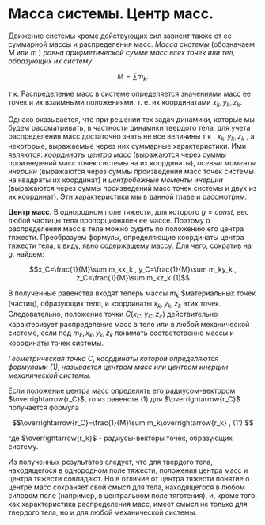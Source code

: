 # Масса системы. Центр масс.
Движение системы кроме действующих сил зависит также от ее суммарной массы и распределения масс. _Масса системы_ (обозначаем­ $M$ или $m$ ) _равна арифметической сумме масс всех точек или тел, образующих их систему_: 

$$M=\sum m_k.$$

т к. Распределение масс в системе определяется значениями масс ее точек и их взаимными положениями, т. е. их координатами $x_k , y_k, z_k$.

Однако оказывается, что при решении тех задач динами­ки, которые мы будем рассматривать, в частности динамики твердого тела, для учета распределения масс достаточно знать не все ве­личины т к , $x_k , y_k, z_k$ , а некоторые, выражаемые через них суммар­ные характеристики. Ими являются: _координаты центра масс_ (выражаются через суммы произведений масс точек системы на их координаты), _осевые моменты инерции_ (выражаются через суммы произведений масс точек системы на квадраты их координат) и _центробежные моменты инерции_ (выражаются через суммы произ­ведений масс точек системы и двух из их координат). Эти характери­стики мы в данной главе и рассмотрим.

**Центр масс.** В однородном поле тяжести, для которого $g=const$, вес любой частицы тела пропорционален ее массе. Поэто­му о распределении масс в теле можно судить по положению его центра тяжести. Преобразуем формулы, определяющие координаты центра тяжести тела, к виду, явно содержащему массу. Для чего, сократив на $g$, найдем: 

$$x_C=\frac{1}{M}\sum m_kx_k ,  y_C=\frac{1}{M}\sum m_ky_k ,  z_C=\frac{1}{M}\sum m_kz_k    (1)$$

В полученные равенства входят теперь массы $m_k$ $материальных точек (частиц), образующих тело, и координаты $x_k , y_k, z_k$ этих точек. Следовательно, положение точки $C(x_C, y_C, z_c)$ действительно характеризует распределение масс в теле или в любой механической системе, если под $m_k,x_k,y_k,z_k$ понимать соответственно массы и координаты точек системы.

_Геометрическая точка_ $С$, _координаты которой определяются формулами (1), называется центром масс или центром инерции механической системы._

Если положение центра масс определять его радиусом-вектором $\overrightarrow{r_C}$, то из равенств (1) для $\overrightarrow{r_C}$ получается формула

$$\overrightarrow{r_C}=\frac{1}{M}\sum m_k\overrightarrow{r_k} ,  (1') $$

где $\overrightarrow{r_k}$ - радиусы-векторы точек, образующих систему.

Из полученных результатов следует, что для твердого тела, находящегося в однородном поле тяжести, положения центра масс и центра тяжести совпадают. Но в отличие от центра тяжести понятие о центре масс сохраняет свой смысл для тела, находящегося в любом силовом поле (например, в центральном поле тяготения), и, кроме того, как характеристика распределения масс, имеет смысл не только для твердого тела, но и для любой механической системы.

